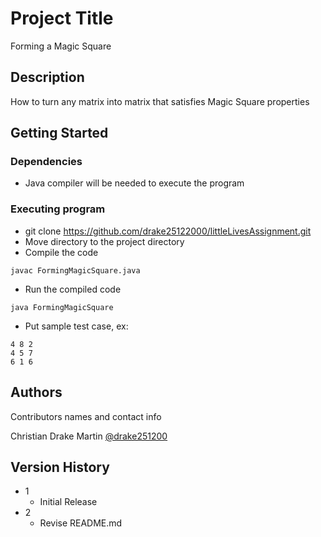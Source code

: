 # Project Title

Forming a Magic Square

## Description

How to turn any matrix into matrix that satisfies Magic Square properties

## Getting Started

### Dependencies

* Java compiler will be needed to execute the program

### Executing program

* git clone https://github.com/drake25122000/littleLivesAssignment.git
* Move directory to the project directory
* Compile the code
```
javac FormingMagicSquare.java
```
* Run the compiled code
```
java FormingMagicSquare
```
* Put sample test case, ex:
```
4 8 2
4 5 7
6 1 6
```

## Authors

Contributors names and contact info

Christian Drake Martin
[@drake251200](http://https//www.linkedin.com/in/christian-drake-martin/)

## Version History

* 1
    * Initial Release
* 2
    * Revise README.md